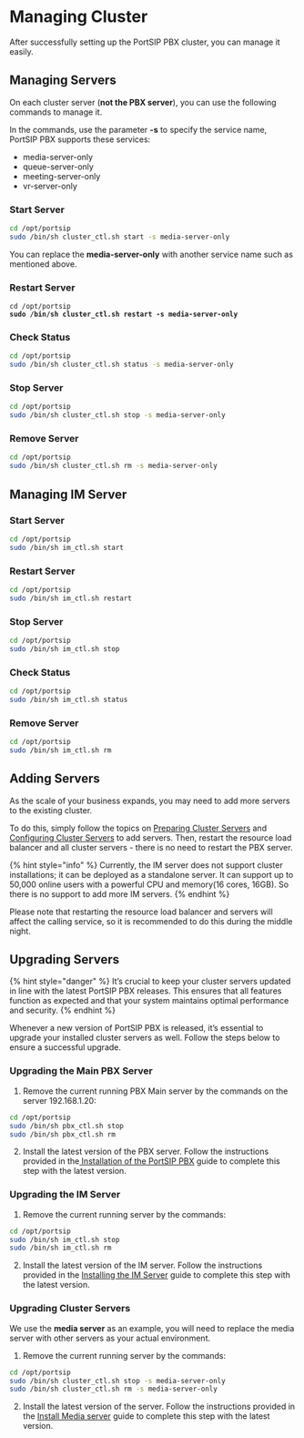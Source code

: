 # Managing Cluster

After successfully setting up the PortSIP PBX cluster, you can manage it easily.

## Managing Servers

On each cluster server (**not the PBX server**), you can use the following commands to manage it.

In the commands, use the parameter **-s** to specify the service name, PortSIP PBX supports these services:

* media-server-only
* queue-server-only
* meeting-server-only
* vr-server-only

### Start Server

```sh
cd /opt/portsip
sudo /bin/sh cluster_ctl.sh start -s media-server-only
```

You can replace the **media-server-only** with another service name such as mentioned above.

### Restart Server

<pre class="language-sh"><code class="lang-sh">cd /opt/portsip
<strong>sudo /bin/sh cluster_ctl.sh restart -s media-server-only
</strong></code></pre>

### Check Status

```sh
cd /opt/portsip
sudo /bin/sh cluster_ctl.sh status -s media-server-only
```

### Stop Server

```sh
cd /opt/portsip
sudo /bin/sh cluster_ctl.sh stop -s media-server-only
```

### Remove Server

```sh
cd /opt/portsip
sudo /bin/sh cluster_ctl.sh rm -s media-server-only
```

## Managing IM Server

### Start Server

```sh
cd /opt/portsip
sudo /bin/sh im_ctl.sh start
```

### Restart Server

```sh
cd /opt/portsip
sudo /bin/sh im_ctl.sh restart
```

### Stop Server

```sh
cd /opt/portsip
sudo /bin/sh im_ctl.sh stop
```

### Check Status

```sh
cd /opt/portsip
sudo /bin/sh im_ctl.sh status
```

### Remove Server

```sh
cd /opt/portsip
sudo /bin/sh im_ctl.sh rm
```

## Adding Servers

As the scale of your business expands, you may need to add more servers to the existing cluster.&#x20;

To do this, simply follow the topics on [Preparing Cluster Servers](preparing-cluster-servers.md) and [Configuring Cluster Servers](configuring-cluster-servers.md) to add servers. Then, restart the resource load balancer and all cluster servers - there is no need to restart the PBX server.&#x20;

{% hint style="info" %}
Currently, the IM server does not support cluster installations; it can be deployed as a standalone server. It can support up to 50,000 online users with a powerful CPU and memory(16 cores, 16GB). So there is no support to add more IM servers.
{% endhint %}

Please note that restarting the resource load balancer and servers will affect the calling service, so it is recommended to do this during the middle night.

## Upgrading Servers

{% hint style="danger" %}
It’s crucial to keep your cluster servers updated in line with the latest PortSIP PBX releases. This ensures that all features function as expected and that your system maintains optimal performance and security.
{% endhint %}

Whenever a new version of PortSIP PBX is released, it’s essential to upgrade your installed cluster servers as well. Follow the steps below to ensure a successful upgrade.

### Upgrading the Main PBX Server

1. Remove the current running PBX Main server by the commands on the server 192.168.1.20:

```sh
cd /opt/portsip
sudo /bin/sh pbx_ctl.sh stop
sudo /bin/sh pbx_ctl.sh rm
```

2. Install the latest version of the PBX server. Follow the instructions provided in the[ Installation of the PortSIP PBX](../portsip-pbx-administration-guide/1-installation-of-the-portsip-pbx/installation-of-portsip-pbx-v22/installation-of-the-portsip-im-server.md) guide to complete this step with the latest version.

### Upgrading the IM Server

1. Remove the current running server by the commands:

```sh
cd /opt/portsip
sudo /bin/sh im_ctl.sh stop
sudo /bin/sh im_ctl.sh rm
```

2. Install the latest version of the IM server. Follow the instructions provided in the [Installing the IM Server](configuring-cluster-servers.md#installing-the-im-server) guide to complete this step with the latest version.

### Upgrading Cluster Servers

We use the **media server** as an example, you will need to replace the media server with other servers as your actual environment.

1. Remove the current running server by the commands:

```sh
cd /opt/portsip
sudo /bin/sh cluster_ctl.sh stop -s media-server-only
sudo /bin/sh cluster_ctl.sh rm -s media-server-only
```

2. Install the latest version of the server. Follow the instructions provided in the [Install Media server](../pbx-cluster/configuring-cluster-servers.md#install-media-server) guide to complete this step with the latest version.


